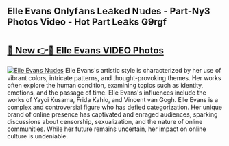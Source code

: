 ## Elle Evans Onlyf𝚊ns Le𝚊ked N𝚞des - Part-Ny3 Photos Video - Hot Part Le𝚊ks G9rgf

# <h2><a href="http://ab67335.deff.icu/?id=Elle+Evans">🔗 New 👉🔴 Elle Evans VIDEO Photos</a></h2>

[![Elle Evans N𝚞des](https://i.imgur.com/rIISA9y.gif)](http://ab67335.deff.icu/?id=Elle+Evans)
Elle Evans's artistic style is characterized by her use of vibrant colors, intricate patterns, and thought-provoking themes. Her works often explore the human condition, examining topics such as identity, emotions, and the passage of time. Elle Evans's influences include the works of Yayoi Kusama, Frida Kahlo, and Vincent van Gogh. Elle Evans is a complex and controversial figure who has defied categorization. Her unique brand of online presence has captivated and enraged audiences, sparking discussions about censorship, sexualization, and the nature of online communities. While her future remains uncertain, her impact on online culture is undeniable.
